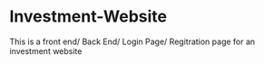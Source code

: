 # Investment-Website
This is a front end/ Back End/ Login Page/ Regitration page for an investment website
